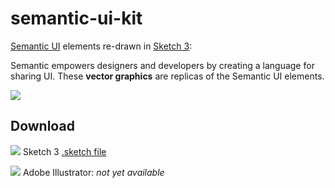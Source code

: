 semantic-ui-kit
===============

[Semantic UI](http://semantic-ui.com/) elements re-drawn in [Sketch 3](http://bohemiancoding.com/sketch/):

Semantic empowers designers and developers by creating a language for sharing UI. These **vector graphics** are replicas of the Semantic UI elements.  

![](https://github.com/mikefats/semantic-ui-kit/blob/master/Screenshot%202014-04-29%2010.22.36.png?raw=true)

## Download

![](https://raw.githubusercontent.com/mikefats/semantic-ui-kit/master/readme%20assets/icon-sketch.png) Sketch 3 [.sketch file](https://github.com/mikefats/semantic-ui-kit/tree/master/semantic-ui%20kit.sketch)

![](https://raw.githubusercontent.com/mikefats/semantic-ui-kit/master/readme%20assets/icon-ai.png) Adobe Illustrator: *not yet available*

